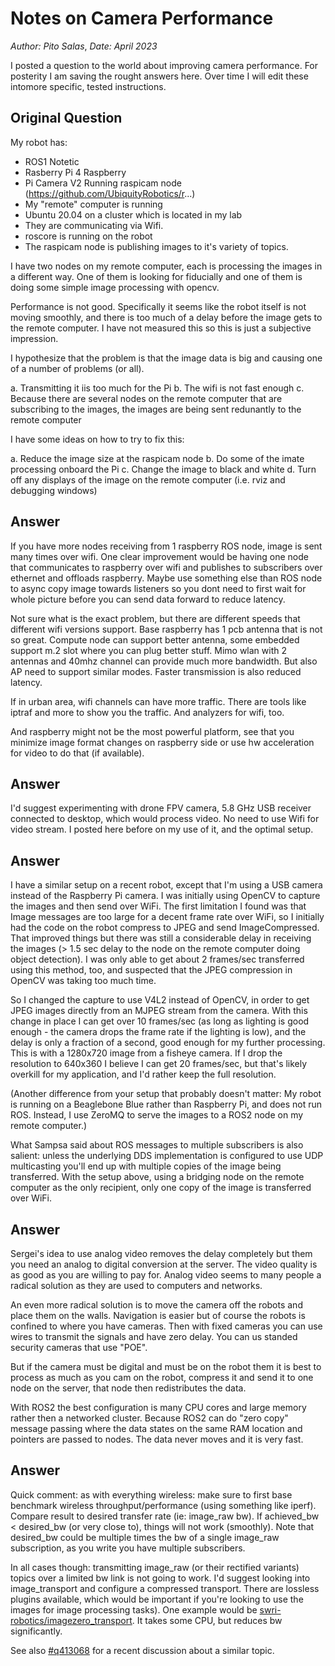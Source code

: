 # Notes on Camera Performance
*Author: Pito Salas*, *Date: April 2023*

I posted a question to the world about improving camera performance. For posterity I am saving the rought answers here. Over time I will edit these intomore specific, tested instructions.

## Original Question

My robot has:

* ROS1 Notetic 
* Rasberry Pi 4 Raspberry
* Pi Camera V2 Running raspicam node (https://github.com/UbiquityRobotics/r...)
* My "remote" computer is running
* Ubuntu 20.04 on a cluster which is located in my lab
* They are communicating via Wifi.
* roscore is running on the robot
* The raspicam node is publishing images to it's variety of topics.

I have two nodes on my remote computer, each is processing the images in a different way. One of them is looking for fiducially and one of them is doing some simple image processing with opencv.

Performance is not good. Specifically it seems like the robot itself is not moving smoothly, and there is too much of a delay before the image gets to the remote computer. I have not measured this so this is just a subjective impression.

I hypothesize that the problem is that the image data is big and causing one of a number of problems (or all).

a. Transmitting it iis too much for the Pi 
b. The wifi is not fast enough 
c. Because there are several nodes on the remote computer that are subscribing to the images, the images are being sent redunantly to the remote computer

I have some ideas on how to try to fix this: 

a.  Reduce the image size at the raspicam node 
b.  Do some of the imate processing onboard the Pi 
c. Change the image to black and white
d. Turn off any displays of the image on the remote computer (i.e. rviz and debugging windows)

## Answer

If you have more nodes receiving from 1 raspberry ROS node, image is sent many times over wifi. One clear improvement would be having one node that communicates to raspberry over wifi and publishes to subscribers over ethernet and offloads raspberry. Maybe use something else than ROS node to async copy image towards listeners so you dont need to first wait for whole picture before you can send data forward to reduce latency.

Not sure what is the exact problem, but there are different speeds that different wifi versions support. Base raspberry has 1 pcb antenna that is not so great. Compute node can support better antenna, some embedded support m.2 slot where you can plug better stuff. Mimo wlan with 2 antennas and 40mhz channel can provide much more bandwidth. But also AP need to support similar modes. Faster transmission is also reduced latency.

If in urban area, wifi channels can have more traffic. There are tools like iptraf and more to show you the traffic. And analyzers for wifi, too.

And raspberry might not be the most powerful platform, see that you minimize image format changes on raspberry side or use hw acceleration for video to do that (if available).

## Answer

I'd suggest experimenting with drone FPV camera, 5.8 GHz USB receiver connected to desktop, which would process video. No need to use Wifi for video stream. I posted here before on my use of it, and the optimal setup.

## Answer

I have a similar setup on a recent robot, except that I'm using a USB camera instead of the Raspberry Pi camera. I was initially using OpenCV to capture the images and then send over WiFi. The first limitation I found was that Image messages are too large for a decent frame rate over WiFi, so I initially had the code on the robot compress to JPEG and send ImageCompressed. That improved things but there was still a considerable delay in receiving the images (> 1.5 sec delay to the node on the remote computer doing object detection). I was only able to get about 2 frames/sec transferred using this method, too, and suspected that the JPEG compression in OpenCV was taking too much time.

So I changed the capture to use V4L2 instead of OpenCV, in order to get JPEG images directly from an MJPEG stream from the camera. With this change in place I can get over 10 frames/sec (as long as lighting is good enough - the camera drops the frame rate if the lighting is low), and the delay is only a fraction of a second, good enough for my further processing. This is with a 1280x720 image from a fisheye camera. If I drop the resolution to 640x360 I believe I can get 20 frames/sec, but that's likely overkill for my application, and I'd rather keep the full resolution.

(Another difference from your setup that probably doesn't matter: My robot is running on a Beaglebone Blue rather than Raspberry Pi, and does not run ROS. Instead, I use ZeroMQ to serve the images to a ROS2 node on my remote computer.)

What Sampsa said about ROS messages to multiple subscribers is also salient: unless the underlying DDS implementation is configured to use UDP multicasting you'll end up with multiple copies of the image being transferred. With the setup above, using a bridging node on the remote computer as the only recipient, only one copy of the image is transferred over WiFi.

## Answer

Sergei's idea to use analog video removes the delay completely but them you need an analog to digital conversion at the server.   The video quality is as good as you are willing to pay for.     Analog video seems to many people a radical solution as they are used to computers and networks.

An even more radical solution is to move the camera off the robots and place them on the walls.  Navigation is easier but of course the robots is confined to where you have cameras.  Then with fixed cameras you can use wires to transmit the signals and have zero delay.  You can us standed security cameras that use "POE".

But if the camera must be digital and must be on the robot them it is best to process as much as you cam on the robot, compress it and send it to one node on the server, that node then redistributes the data.

With ROS2 the best configuration is many CPU cores and large memory rather then a networked cluster.  Because ROS2 can do "zero copy" message passing where the data states on the same RAM location and pointers are passed to nodes.  The data never moves and it is very fast.

## Answer

Quick comment: as with everything wireless: make sure to first base benchmark wireless throughput/performance (using something like iperf). Compare result to desired transfer rate (ie: image_raw bw). If achieved_bw < desired_bw (or very close to), things will not work (smoothly). Note that desired_bw could be multiple times the bw of a single image_raw subscription, as you write you have multiple subscribers.

In all cases though: transmitting image_raw (or their rectified variants) topics over a limited bw link is not going to work. I'd suggest looking into image_transport and configure a compressed transport. There are lossless plugins available, which would be important if you're looking to use the images for image processing tasks). One example would be [swri-robotics/imagezero_transport](https://github.com/swri-robotics/imagezero_transport). It takes some CPU, but reduces bw significantly.

See also [#q413068](http://answers.ros.org/question/413068/) for a recent discussion about a similar topic.





